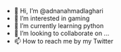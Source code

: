 - 👋 Hi, I’m @adnanahmadlaghari
- 👀 I’m interested in gaming
- 🌱 I’m currently learning python
- 💞️ I’m looking to collaborate on ...
- 📫 How to reach me by my Twitter

<!---
adnanahmadlaghari/adnanahmadlaghari is a ✨ special ✨ repository because its `README.md` (this file) appears on your GitHub profile.
You can click the Preview link to take a look at your changes.
--->
